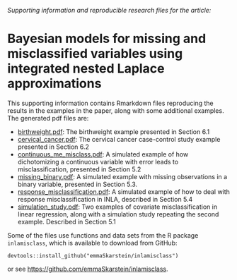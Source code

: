 *Supporting information and reproducible research files for the article:*

# Bayesian models for missing and misclassified variables using integrated nested Laplace approximations

This supporting information contains Rmarkdown files reproducing the results in the examples in the paper, along with some additional examples. The generated pdf files are:

- [birthweight.pdf](https://github.com/emmaSkarstein/misclassification_inla/blob/main/birthweight.pdf): The birthweight example presented in Section 6.1
- [cervical_cancer.pdf](https://github.com/emmaSkarstein/misclassification_inla/blob/main/cervical_cancer.pdf): The cervical cancer case-control study example presented in Section 6.2
- [continuous_me_misclass.pdf](https://github.com/emmaSkarstein/misclassification_inla/blob/main/continuous_me_misclass.pdf): A simulated example of how dichotomizing a continuous variable with error leads to misclassification, presented in Section 5.2
- [missing_binary.pdf](https://github.com/emmaSkarstein/misclassification_inla/blob/main/missing_binary.pdf): A simulated example with missing observations in a binary variable, presented in Section 5.3.
- [response_misclassification.pdf](https://github.com/emmaSkarstein/misclassification_inla/blob/main/response_misclassification.pdf): A simulated example of how to deal with response misclassification in INLA, described in Section 5.4
- [simulation_study.pdf](https://github.com/emmaSkarstein/misclassification_inla/blob/main/simulation_study.pdf): Two examples of covariate misclassification in linear regression, along with a simulation study repeating the second example. Described in Section 5.1


Some of the files use functions and data sets from the R package `inlamisclass`, which is available to download from GitHub:

```
devtools::install_github("emmaSkarstein/inlamisclass")
```

or see https://github.com/emmaSkarstein/inlamisclass.

